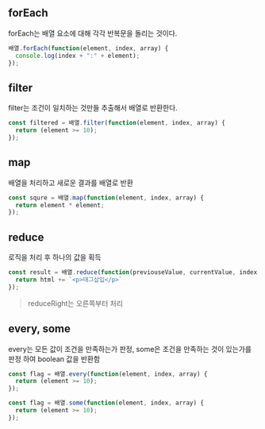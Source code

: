 ## forEach

forEach는 배열 요소에 대해 각각 반복문을 돌리는 것이다.

```javascript
배열.forEach(function(element, index, array) {
  console.log(index + ":" + element);
});
```

## filter

filter는 조건이 일치하는 것만들 추출해서 배열로 반환한다.

```javascript
const filtered = 배열.filter(function(element, index, array) {
  return (element >= 10);
});
```

## map

배열을 처리하고 새로운 결과를 배열로 반환

```javascript
const squre = 배열.map(function(element, index, array) {
  return element * element;
});
```

## reduce

로직을 처리 후 하나의 값을 획득

```javascript
const result = 배열.reduce(function(previouseValue, currentValue, index, array) {
  return html += `<p>태그삽입</p>`
});
```

> reduceRight는 오른쪽부터 처리

## every, some

every는 모든 값이 조건을 만족하는가 판정, some은 조건을 만족하는 것이 있는가를 판정 하여 boolean 값을 반환함

```javascript
const flag = 배열.every(function(element, index, array) {
  return (element >= 10);
});

const flag = 배열.some(function(element, index, array) {
  return (element >= 10);
});
```
